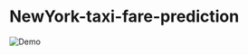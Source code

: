 # NewYork-taxi-fare-prediction
![Demo](https://user-images.githubusercontent.com/108916132/224615185-28a11552-c271-42b8-80a8-d33c272c4059.gif)
